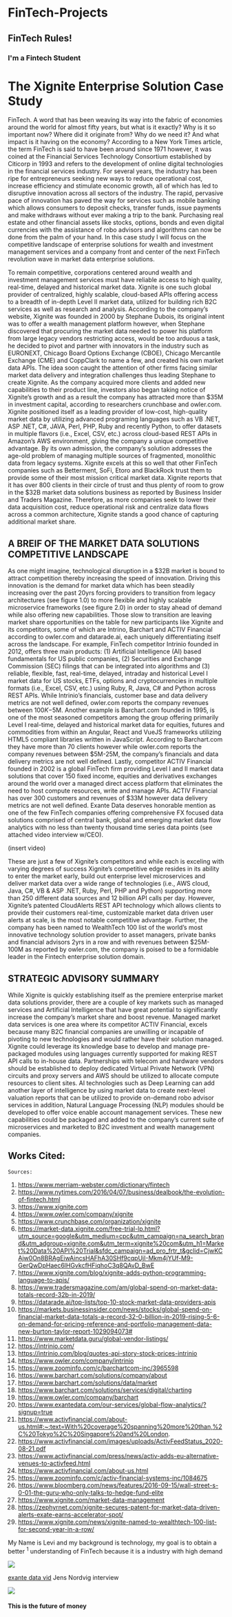 # FinTech-Projects
## FinTech Rules!
### I'm a Fintech Student

# The Xignite Enterprise Solution Case Study
FinTech. A word that has been weaving its way into the fabric of economies around the world for almost fifty years, but what is it exactly? Why is it so important now? Where did it originate from? Why do we need it? And what impact is it having on the economy? According to a New York Times article, the term FinTech is said to have been around since 1971 however, it was coined at the Financial Services Technology Consortium established by Citicorp in 1993 and refers to the development of online digital technologies in the financial services industry.  For several years, the industry has been ripe for entrepreneurs seeking new ways to reduce operational cost, increase efficiency and stimulate economic growth, all of which has led to disruptive innovation across all sectors of the industry. The rapid, pervasive pace of innovation has paved the way for services such as mobile banking which allows consumers to deposit checks, transfer funds, issue payments and make withdraws without ever making a trip to the bank. Purchasing real estate and other financial assets like stocks, options, bonds and even digital currencies with the assistance of robo advisors and algorithms can now be done from the palm of your hand.  In this case study I will focus on the competitive landscape of enterprise solutions for wealth and investment management services and a company front and center of the next FinTech revolution wave in market data enterprise solutions.

To remain competitive, corporations centered around wealth and investment management services must have reliable access to high quality, real-time, delayed and historical market data.  Xignite is one such global provider of centralized, highly scalable, cloud-based APIs offering access to a breadth of in-depth Level II market data, utilized for building rich B2C services as well as research and analysis. According to the company’s website, Xignite was founded in 2000 by  Stephane Dubois, its original intent was to offer a wealth management platform however, when Stephane discovered that procuring the market data needed to power his platform from large legacy vendors restricting access, would be too arduous a task, he decided to pivot and partner with innovators in the industry such as EURONEXT, Chicago Board Options Exchange (CBOE), Chicago Mercantile Exchange (CME) and CoppClark to name a few, and created his own market data APIs.  The idea soon caught the attention of other firms facing similar market data delivery and integration challenges thus leading Stephane to create Xignite. As the company acquired more clients and added new capabilities to their product line, investors also began taking notice of Xignite’s growth and as a result the company has attracted more than $35M in investment capital, according to researchers crunchbase and owler.com. Xignite positioned itself as a leading provider of low-cost, high-quality market data by utilizing advanced programing languages such as VB .NET, ASP .NET, C#, JAVA, Perl, PHP, Ruby and recently Python, to offer datasets in multiple flavors (i.e., Excel, CSV, etc.) across cloud-based REST APIs in Amazon’s AWS environment, giving the company a unique competitive advantage.  By its own admission, the company’s solution addresses the age-old problem of managing multiple sources of fragmented, monolithic data from legacy systems. Xignite excels at this so well that other FinTech companies such as Betterment, SoFi, Etoro and BlackRock trust them to provide some of their most mission critical market data. Xignite reports that it has over 800 clients in their circle of trust and thus plenty of room to grow in the $32B market data solutions business as reported by Business Insider and Traders Magazine. Therefore, as more companies seek to lower their data acquisition cost, reduce operational risk and centralize data flows across a common architecture, Xignite stands a good chance of capturing additional market share.

## A BREIF OF THE MARKET DATA SOLUTIONS COMPETITIVE LANDSCAPE
As one might imagine, technological disruption in a $32B market is bound to attract competition thereby increasing the speed of innovation.  Driving this innovation is the demand for market data which has been steadily increasing over the past 20yrs forcing providers to transition from legacy architectures (see figure 1.0) to more flexible and highly scalable microservice frameworks (see figure 2.0) in order to stay ahead of demand while also offering new capabilities. Those slow to transition are leaving market share opportunities on the table for new participants like Xignite and its competitors, some of which are Intrino, Barchart and ACTIV Financial according to owler.com and datarade.ai, each uniquely differentiating itself across the landscape.  For example, FinTech competitor Intrinio founded in 2012, offers three main products: (1) Artificial Intelligence (AI) based fundamentals for US public companies, (2) Securities and Exchange Commission (SEC) filings that can be integrated into algorithms and (3) reliable, flexible, fast, real-time, delayed, intraday and historical Level I market data for US stocks, ETFs, options and cryptocurrencies in multiple formats (i.e., Excel, CSV, etc.) using Ruby, R, Java, C# and Python across REST APIs. While Intrinio’s financials, customer base and data delivery metrics are not well defined, owler.com reports the company revenues between $100K-$5M. Another example is Barchart.com founded in 1995, is one of the most seasoned competitors among the group offering primarily Level I real-time, delayed and historical market data for equities, futures and commodities from within an Angular, React and VueJS frameworks utilizing HTML5 compliant libraries written in JavaScript. According to Barchart.com they have more than 70 clients however while owler.com reports the company revenues between $5M-25M, the company’s financials and data delivery metrics are not well defined. Lastly, competitor ACTIV Financial founded in 2002 is a global FinTech firm providing Level I and II market data solutions that cover 150 fixed income, equities and derivatives exchanges around the world over a managed direct access platform that eliminates the need to host compute resources, write and manage APIs. ACTIV Financial has over 300 customers and revenues of $33M however data delivery metrics are not well defined. Exante Data deserves honorable mention as one of the few FinTech companies offering comprehensive FX focused data solutions comprised of central bank, global and emerging market data flow analytics with no less than twenty thousand time series data points (see attached video interview w/CEO).

(insert video)

These are just a few of Xignite’s competitors and while each is exceling with varying degrees of success Xignite’s competitive edge resides in its ability to enter the market early, build out enterprise level microservices and deliver market data over a wide range of technologies (i.e., AWS cloud, Java, C#, VB & ASP .NET, Ruby, Perl, PHP and Python) supporting more than 250 different data sources and 12 billion API calls per day. However, Xignite’s patented CloudAlerts REST API technology which allows clients to provide their customers real-time, customizable market data driven user alerts at scale, is the most notable competitive advantage. Further, the company has been named to WealthTech 100 list of the world’s most innovative technology solution provider to asset managers, private banks and financial advisors 2yrs in a row and with revenues between $25M-100M as reported by owler.com, the company is poised to be a formidable leader in the Fintech enterprise solution domain. 


## STRATEGIC ADVISORY SUMMARY
While Xignite is quickly establishing itself as the premiere enterprise market data solutions provider, there are a couple of key markets such as managed services and Artificial Intelligence that have great potential to significantly increase the company’s market share and boost revenue. Managed market data services is one area where its competitor ACTIV Financial, excels because many B2C financial companies are unwilling or incapable of pivoting to new technologies and would rather have their solution managed. Xignite could leverage its knowledge base to develop and manage pre-packaged modules using languages currently supported for making REST API calls to in-house data. Partnerships with telecom and hardware vendors should be established to deploy dedicated Virtual Private Network (VPN) circuits and proxy servers and AWS should be utilized to allocate compute resources to client sites.  AI technologies such as Deep Learning can add another layer of intelligence by using market data to create next-level valuation reports that can be utilized to provide on-demand robo advisor services in addition, Natural Language Processing (NLP) modules should be developed to offer voice enable account management services.  These new capabilities could be packaged and added to the company’s current suite of microservices and marketed to B2C investment and wealth management companies.
 
## Works Cited:
	Sources:
1.	https://www.merriam-webster.com/dictionary/fintech 
2.	https://www.nytimes.com/2016/04/07/business/dealbook/the-evolution-of-fintech.html 
3.	https://www.xignite.com  
4.	https://www.owler.com/company/xignite  
5.	https://www.crunchbase.com/organization/xignite 
6.	https://market-data.xignite.com/free-trial-lp.html?utm_source=google&utm_medium=cpc&utm_campaign=na_search_brand&utm_adgroup=xignite.com&utm_term=xignite%20com&utm_h1=Market%20Data%20API%20Trial&sfdc_campaign=ad_pro_frtr_t&gclid=CjwKCAjw0On8BRAgEiwAincsHAFhA30SHf9cqpUjI-Mkm4jYUf-M9-GerQwDpHaec6lHGvkcfHFiqhoC3q8QAvD_BwE 
7.	https://www.xignite.com/blog/xignite-adds-python-programming-language-to-apis/ 
8.	https://www.tradersmagazine.com/am/global-spend-on-market-data-totals-record-32b-in-2019/ 
9.	https://datarade.ai/top-lists/top-10-stock-market-data-providers-apis 
10.	https://markets.businessinsider.com/news/stocks/global-spend-on-financial-market-data-totals-a-record-32-0-billion-in-2019-rising-5-6-on-demand-for-pricing-reference-and-portfolio-management-data-new-burton-taylor-report-1029094073# 
11.	https://www.marketdata.guru/global-vendor-listings/ 
12.	https://intrinio.com/ 
13.	https://intrinio.com/blog/quotes-api-story-stock-prices-intrinio 
14.	https://www.owler.com/company/intrinio 
15.	https://www.zoominfo.com/c/barchartcom-inc/3965598 
16.	https://www.barchart.com/solutions/company/about 
17.	https://www.barchart.com/solutions/data/market 
18.	https://www.barchart.com/solutions/services/digital/charting
19.	https://www.owler.com/company/barchart 
20.	https://www.exantedata.com/our-services/global-flow-analytics/?signup=true 
21.	https://www.activfinancial.com/about-us.html#:~:text=With%20coverage%20spanning%20more%20than,%2C%20Tokyo%2C%20Singapore%20and%20London.
22.	https://www.activfinancial.com/images/uploads/ActivFeedStatus_2020-08-21.pdf
23.	https://www.activfinancial.com/press/news/activ-adds-eu-alternative-venues-to-activfeed.html
24.	https://www.activfinancial.com/about-us.html
25.	https://www.zoominfo.com/c/activ-financial-systems-inc/1084675
26.	https://www.bloomberg.com/news/features/2016-09-15/wall-street-s-0-01-the-guru-who-only-talks-to-hedge-fund-elite
27.	https://www.xignite.com/market-data-management
28.	https://zephyrnet.com/xignite-secures-patent-for-market-data-driven-alerts-exate-earns-accelerator-spot/
29.	https://www.xignite.com/news/xignite-named-to-wealthtech-100-list-for-second-year-in-a-row/



My Name is Levi and my background is technology, my goal is to obtain a better <sup>1</sup> understanding of FinTech because it is a industry with high demand

![](https://github.com/lchristij/FinTech-Projects/blob/main/images/fintech.jpg)

[exante data vid](https://m.exantedata.com/2019/09/12144835/Jens_RealVision_Intro.mp4) Jens Nordvig interview

![](https://github.com/lchristij/FinTech-Projects/blob/main/images/MDmicroservices.png)

#### This is the future of money
